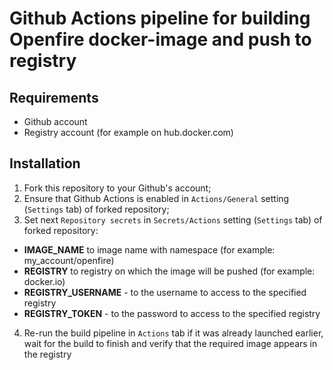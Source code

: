 # Github Actions pipeline for building Openfire docker-image and push to registry

## Requirements

* Github account
* Registry account (for example on hub.docker.com)

## Installation

1. Fork this repository to your Github's account;
2. Ensure that Github Actions is enabled in `Actions/General` setting (`Settings` tab) of forked repository;
3. Set next `Repository secrets` in `Secrets/Actions` setting (`Settings` tab) of forked repository:
  * **IMAGE_NAME** to image name with namespace (for example: my_account/openfire)
  * **REGISTRY** to registry on which the image will be pushed (for example: docker.io)
  * **REGISTRY_USERNAME** - to the username to access to the specified registry
  * **REGISTRY_TOKEN** - to the password to access to the specified registry
4. Re-run the build pipeline in `Actions` tab if it was already launched earlier,
   wait for the build to finish and verify that the required image appears in the registry
